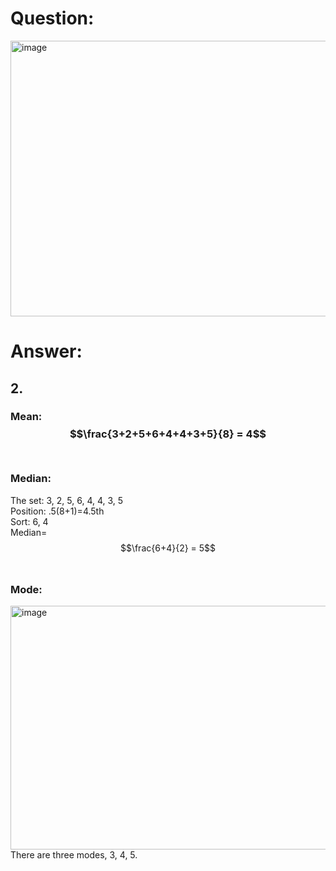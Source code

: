 # Question:<br>
<img width="685" height="441" alt="image" src="https://github.com/user-attachments/assets/3848ac9c-9bda-4fd5-aadc-29ae12bd279f" />
<br>

# Answer:<br>
## 2.<br>
### Mean: $$\frac{3+2+5+6+4+4+3+5}{8} = 4$$<br>
### Median:<br>
The set: 3, 2, 5, 6, 4, 4, 3, 5<br>
Position: .5(8+1)=4.5th<br>
Sort: 6, 4<br>
Median= $$\frac{6+4}{2} = 5$$<br>
### Mode:<br>
<img width="989" height="390" alt="image" src="https://github.com/user-attachments/assets/55947aec-5931-4dfc-9a82-9a28e96a657c" /><br>
There are three modes, 3, 4, 5.<br>
